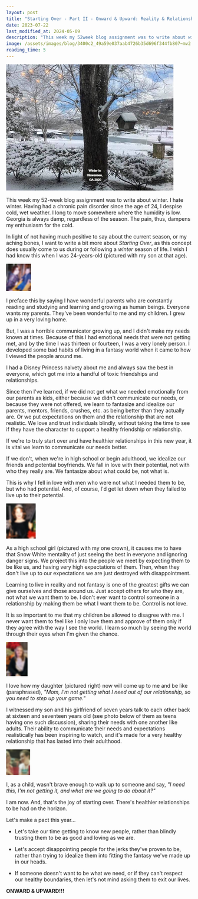 ```yaml
---
layout: post
title: "Starting Over - Part II - Onward & Upward: Reality & Relationships"
date: 2023-07-22
last_modified_at: 2024-05-09
description: "This week my 52week blog assignment was to write about winter. I hate winter. Having had a chronic pain disorder since the age of 24, I despise cold, wet weather. I long to move s…"
image: /assets/images/blog/3400c2_49a59e037aab4726b35d696f344fb807~mv2.jpg
reading_time: 5
---
```


![ree](/assets/images/blog/3400c2_49a59e037aab4726b35d696f344fb807~mv2.jpg)

This week my 52-week blog assignment was to write about winter. I hate winter. Having had a chronic pain disorder since the age of 24, I despise cold, wet weather. I long to move somewhere where the humidity is low. Georgia is always damp, regardless of the season. The pain, thus, dampens my enthusiasm for the cold.

In light of not having much positive to say about the current season, or my aching bones, I want to write a bit more about _Starting Over_, as this concept does usually come to us during or following a _winter_ season of life. I wish I had know this when I was 24-years-old (pictured with my son at that age).

![ree](/assets/images/blog/3400c2_708544b33dcd4bb7b6b4efe292fed93a~mv2.png)

I preface this by saying I have wonderful parents who are constantly reading and studying and learning and growing as human beings. Everyone wants my parents. They've been wonderful to me and my children. I grew up in a very loving home.

But, I was a horrible communicator growing up, and I didn't make my needs known at times. Because of this I had emotional needs that were not getting met, and by the time I was thirteen or fourteen, I was a very lonely person. I developed some bad habits of living in a fantasy world when it came to how I viewed the people around me.

I had a Disney Princess naivety about me and always saw the best in everyone, which got me into a handful of toxic friendships and relationships.

Since then I've learned, if we did not get what we needed emotionally from our parents as kids, either because we didn't communicate our needs, or because they were not offered, we learn to fantasize and idealize our parents, mentors, friends, crushes, etc. as being better than they actually are. Or we put expectations on them and the relationship that are not realistic. We love and trust individuals blindly, without taking the time to see if they have the character to support a healthy friendship or relationship.

If we're to truly start over and have healthier relationships in this new year, it is vital we learn to communicate our needs better.

If we don't, when we're in high school or begin adulthood, we idealize our friends and potential boyfriends. We fall in love with their potential, not with who they really are. We fantasize about what could be, not what is.

This is why I fell in love with men who were not what I needed them to be, but who had potential. And, of course, I'd get let down when they failed to live up to their potential.

![ree](/assets/images/blog/3400c2_fb34a0a91e0040e5af12c7032948e458~mv2.png)

As a high school girl (pictured with my one crown), it causes me to have that Snow White mentality of just seeing the best in everyone and ignoring danger signs. We project this into the people we meet by expecting them to be like us, and having very high expectations of them. Then, when they don't live up to our expectations we are just destroyed with disappointment.

Learning to live in reality and not fantasy is one of the greatest gifts we can give ourselves and those around us. Just accept others for who they are, not what we want them to be. I don't ever want to control someone in a relationship by making them be what I want them to be. Control is not love.

It is so important to me that my children be allowed to disagree with me. I never want them to feel like I only love them and approve of them only if they agree with the way I see the world. I learn so much by seeing the world through their eyes when I'm given the chance.

![ree](/assets/images/blog/3400c2_00c2292503164a8395a6e5f7242f0265~mv2.png)

I love how my daughter (pictured right) now will come up to me and be like (paraphrased), _"Mom, I'm not getting what I need out of our relationship, so you need to step up your game."_

I witnessed my son and his girlfriend of seven years talk to each other back at sixteen and seventeen years old (see photo below of them as teens having one such discussion), sharing their needs with one another like adults. Their ability to communicate their needs and expectations realistically has been inspiring to watch, and it's made for a very healthy relationship that has lasted into their adulthood.

![ree](/assets/images/blog/3400c2_12a811bd416e4729b346303a862b1da2~mv2.png)

I, as a child, wasn't brave enough to walk up to someone and say, _"I need this, I'm not getting it, and what are we going to do about it?"_

I am now. And, that's the joy of starting over. There's healthier relationships to be had on the horizon.

Let's make a pact this year...

*   Let's take our time getting to know new people, rather than blindly trusting them to be as good and loving as we are.
    
*   Let's accept disappointing people for the jerks they've proven to be, rather than trying to idealize them into fitting the fantasy we've made up in our heads.
    
*   If someone doesn't want to be what we need, or if they can't respect our healthy boundaries, then let's not mind asking them to exit our lives.
    

**ONWARD & UPWARD!!!**
